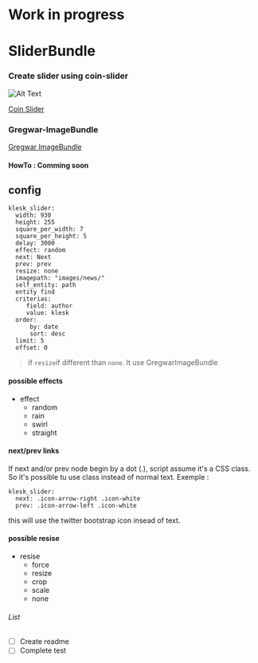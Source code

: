 Work in progress
=================


SliderBundle
============

### Create slider using coin-slider

![Alt Text](http://workshop.rs/wp-content/uploads/2010/04/coin-slider.png)

[Coin Slider](http://workshop.rs/2010/04/coin-slider-image-slider-with-unique-effects/)


### Gregwar-ImageBundle

[Gregwar ImageBundle](https://github.com/Gregwar/ImageBundle)

#### HowTo : Comming soon


## config
    klesk_slider:
      width: 930
      height: 255
      square_per_width: 7
      square_per_height: 5
      delay: 3000
      effect: random
      next: Next
      prev: prev
      resize: none
      imagepath: "images/news/"
      self_entity: path
      entity find
      criterias:
         field: author
         value: klesk
      order:
          by: date
          sort: desc
      limit: 5
      offset: 0 

> if `resize`if different than `none`. It use GregwarImageBundle

#### possible effects
- effect
    - random
    - rain
    - swirl
    - straight

#### next/prev links
If next and/or prev node begin by a dot (.), script assume it's a CSS class. So it's possible tu use class instead of normal text.
Exemple : 

    klesk_slider:
      next: .icon-arrow-right .icon-white
      prev: .icon-arrow-left .icon-white

this will use the twitter bootstrap icon insead of text.

#### possible resise
- resise
  - force
  - resize
  - crop
  - scale
  - none

###### List
- [ ] Create readme
- [ ] Complete test